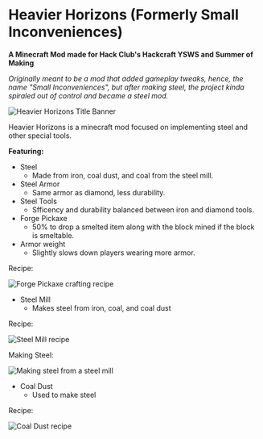 # Heavier Horizons (Formerly Small Inconveniences)
**A Minecraft Mod made for Hack Club's Hackcraft YSWS and Summer of Making**

_Originally meant to be a mod that added gameplay tweaks, hence, the name "Small Inconveniences", but after making steel, the project kinda spiraled out of control and became a steel mod._

![Heavier Horizons Title Banner](https://cdn.modrinth.com/data/cached_images/9c269196f1778bdfd59539bffa4318652a58c886.png)

Heavier Horizons is a minecraft mod focused on implementing steel and other special tools.

**Featuring:**
- Steel
    - Made from iron, coal dust, and coal from the steel mill.
- Steel Armor
    - Same armor as diamond, less durability.
- Steel Tools
    - Sfficency and durability balanced between iron and diamond tools.
- Forge Pickaxe
    - 50% to drop a smelted item along with the block mined if the block is smeltable.
- Armor weight
    - Slightly slows down players wearing more armor.

Recipe:

![Forge Pickaxe crafting recipe](https://cdn.modrinth.com/data/cached_images/097ca5271022188a3c373f81ca40db3da7ee59fe.png)
- Steel Mill
    - Makes steel from iron, coal, and coal dust

Recipe:

![Steel Mill recipe](https://cdn.modrinth.com/data/cached_images/2806edd32b27305378f0e49abcb9e1a7a99e7e5f.png)

Making Steel:

![Making steel from a steel mill](https://cdn.modrinth.com/data/cached_images/3329d2eb6bf9aceab041394428ebc42978b1de8a.png)

- Coal Dust
    - Used to make steel

Recipe:

![Coal Dust recipe](https://cdn.modrinth.com/data/cached_images/e656e495bfa463bf0e07d86ae15d00f0f4840f0e.png)

